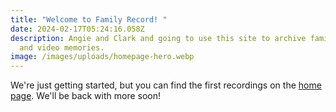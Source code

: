 ```yaml
---
title: "Welcome to Family Record! "
date: 2024-02-17T05:24:16.058Z
description: Angie and Clark and going to use this site to archive family audio
  and video memories.
image: /images/uploads/homepage-hero.webp
---
```

W﻿e're just getting started, but you can find the first recordings on the [home page](/). We'll be back with more soon!